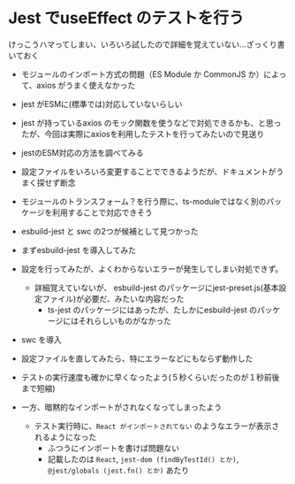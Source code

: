 # Jest でuseEffect のテストを行う
けっこうハマってしまい、いろいろ試したので詳細を覚えていない...ざっくり書いておく  

- モジュールのインポート方式の問題（ES Module か CommonJS か）によって、axios がうまく使えなかった
- jest がESMに(標準では)対応していないらしい
- jest が持っているaxios のモック関数を使うなどで対処できるかも、と思ったが、今回は実際にaxiosを利用したテストを行ってみたいので見送り

- jestのESM対応の方法を調べてみる
- 設定ファイルをいろいろ変更することでできるようだが、ドキュメントがうまく探せず断念
- モジュールのトランスフォーム？を行う際に、ts-moduleではなく別のパッケージを利用することで対応できそう

- esbuild-jest と swc の2つが候補として見つかった
- まずesbuild-jest を導入してみた
- 設定を行ってみたが、よくわからないエラーが発生してしまい対処できず。
  - 詳細覚えていないが、 esbuild-jest のパッケージにjest-preset.js(基本設定ファイル)が必要だ、みたいな内容だった
	- ts-jest のパッケージにはあったが、たしかにesbuild-jest のパッケージにはそれらしいものがなかった

- swc を導入
- 設定ファイルを直してみたら、特にエラーなどにもならず動作した
- テストの実行速度も確かに早くなったよう(５秒くらいだったのが１秒前後まで短縮)
- 一方、暗黙的なインポートがされなくなってしまったよう
  - テスト実行時に、`React がインポートされてない` のようなエラーが表示されるようになった
	- ふつうにインポートを書けば問題ない
	- 記載したのは `React`, `jest-dom (findByTestId() とか)`, `@jest/globals (jest.fn() とか)` あたり
